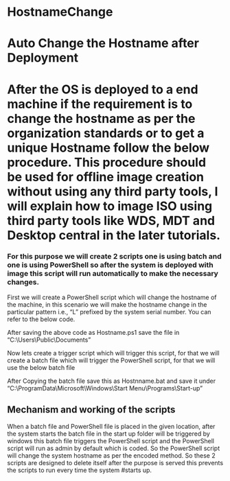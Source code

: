 # HostnameChange
# Auto Change the Hostname after Deployment

# After the OS is deployed to a end machine if the requirement is to change the hostname as per the organization standards or to get a unique Hostname follow the below procedure. This procedure should be used for offline image creation without using any third party tools, I will explain how to image ISO using third party tools like WDS, MDT and Desktop central in the later tutorials.

### For this purpose we will create 2 scripts one is using batch and one is using PowerShell so after the system is deployed with image this script will run automatically to make the necessary changes.

First we will create a PowerShell script which will change the hostname of the machine, in this scenario we will make the hostname change in the particular pattern i.e., “L” prefixed by the system serial number. You can refer to the below code.

After saving the above code as Hostname.ps1 save the file in “C:\Users\Public\Documents”

Now lets create a trigger script which will trigger this script, for that we will create a batch file which will trigger the PowerShell script, for that we will use the below batch file

After Copying the batch file save this as Hostnname.bat and save it under “C:\ProgramData\Microsoft\Windows\Start Menu\Programs\Start-up”

## Mechanism and working of the scripts
When a batch file and PowerShell file is placed in the given location, after the system starts the batch file in the start up folder will be triggered by windows this batch file triggers the PowerShell script and the PowerShell script will run as admin by default which is coded. So the PowerShell script will change the system hostname as per the encoded method. So these 2 scripts are designed to delete itself after the purpose is served this prevents the scripts to run every time the system #starts up.
